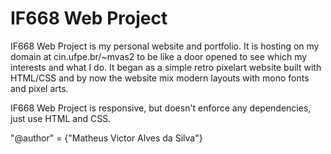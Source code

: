 # IF668 Web Project

IF668 Web Project is my personal website and portfolio. It is hosting on my domain at cin.ufpe.br/~mvas2 to be like a door opened to see which my interests and what I do. It began as a simple retro pixelart website built with HTML/CSS and by now the website mix modern layouts with mono fonts and pixel arts.

IF668 Web Project is responsive, but doesn't enforce any dependencies, just use HTML and CSS.

"@author" = {"Matheus Victor Alves da Silva"}